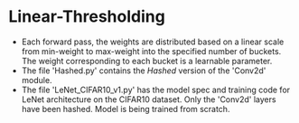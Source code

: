 # Linear-Thresholding
- Each forward pass, the weights are distributed based on a linear scale from min-weight to max-weight into the specified number of buckets. The weight corresponding to each bucket is a learnable parameter.
- The file 'Hashed.py' contains the *Hashed* version of the 'Conv2d' module.
- The file 'LeNet_CIFAR10_v1.py' has the model spec and training code for LeNet architecture on the CIFAR10 dataset. Only the 'Conv2d' layers have been hashed. Model is being trained from scratch.